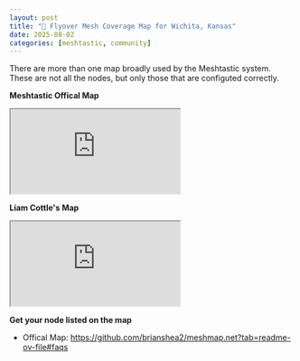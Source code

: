 ```yaml
---
layout: post
title: "📡 Flyover Mesh Coverage Map for Wichita, Kansas"
date: 2025-08-02
categories: [meshtastic, community]
---
```


There are more than one map broadly used by the Meshtastic system.
These are not all the nodes, but only those that are configuted correctly.

**Meshtastic Offical Map**
<div class="mapwrap">
    <iframe src="https://meshmap.net/" allowfullscreen></iframe>
</div>


**Liam Cottle's Map**
<div class="mapwrap">
    <iframe src="https://meshtastic.liamcottle.net/?lat=37.679750695846565&lng=262.6697158813477&zoom=11" allowfullscreen></iframe>
</div>

**Get your node listed on the map**
- Offical Map: https://github.com/brianshea2/meshmap.net?tab=readme-ov-file#faqs
